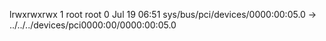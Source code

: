 lrwxrwxrwx 1 root root 0 Jul 19 06:51 sys/bus/pci/devices/0000:00:05.0 -> ../../../devices/pci0000:00/0000:00:05.0

